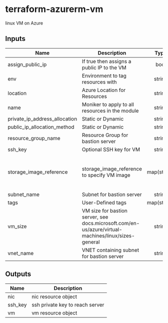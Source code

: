 # terraform-azurerm-vm
linux VM on Azure

<!-- BEGINNING OF PRE-COMMIT-TERRAFORM DOCS HOOK -->
## Inputs

| Name | Description | Type | Default | Required |
|------|-------------|:----:|:-----:|:-----:|
| assign\_public\_ip | If true then assigns a public IP to the VM | bool | `"false"` | no |
| env | Environment to tag resources with | string | `"default"` | no |
| location | Azure Location for Resources | string | `"eastus"` | no |
| name | Moniker to apply to all resources in the module | string | n/a | yes |
| private\_ip\_address\_allocation | Static or Dynamic | string | `"Static"` | no |
| public\_ip\_allocation\_method | Static or Dynamic | string | `"Static"` | no |
| resource\_group\_name | Resource Group for bastion server | string | n/a | yes |
| ssh\_key | Optional SSH key for VM | string | `""` | no |
| storage\_image\_reference | storage_image_reference to specify VM image | map(string) | `{ "offer": "UbuntuServer", "publisher": "Canonical", "sku": "16.04-LTS", "version": "latest" }` | no |
| subnet\_name | Subnet for bastion server | string | n/a | yes |
| tags | User-Defined tags | map(string) | `{}` | no |
| vm\_size | VM size for bastion server, see docs.microsoft.com/en-us/azure/virtual-machines/linux/sizes-general | string | `"Standard_DS1_v2"` | no |
| vnet\_name | VNET containing subnet for bastion server | string | n/a | yes |

## Outputs

| Name | Description |
|------|-------------|
| nic | nic resource object |
| ssh\_key | ssh private key to reach server |
| vm | vm resource object |

<!-- END OF PRE-COMMIT-TERRAFORM DOCS HOOK -->
